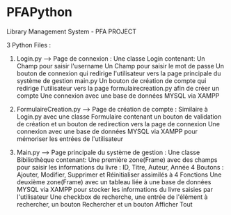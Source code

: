 # PFAPython
Library Management System - PFA PROJECT

3 Python Files : 

1) Login.py --> Page de connexion :
Une classe Login contenant:
Un Champ pour saisir l'username
Un Champ pour saisir le mot de passe
Un bouton de connexion qui redirige l'utilisateur vers la page principale du système de gestion main.py 
Un bouton de création de compte qui redirige l'utilisateur vers la page formulairecreation.py afin de créer un compte
Une connexion avec une base de données MYSQL via XAMPP

2) FormulaireCreation.py --> Page de création de compte :
Similaire à Login.py avec une classe Formulaire contenant un bouton de validation de création et un bouton de redirection vers la page de connexion
Une connexion avec une base de données MYSQL via XAMPP pour mémoriser les entrées de l'utilisateur

3) Main.py --> Page principale du système de gestion :
Une classe Bibiliothèque contenant:
Une première zone(Frame) avec des champs pour saisir les informations du livre : ID, Titre, Auteur, Année
4 Boutons : Ajouter, Modifier, Supprimer et Réinitialiser assimilés à 4 Fonctions
Une deuxième zone(Frame) avec un tableau liée à une base de données MYSQL via XAMPP pour stocker les informations du livre saisies par l'utilisateur
Une checkbox de recherche, une entrée de l'élément à rechercher, un bouton Rechercher et un bouton Afficher Tout

